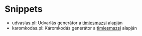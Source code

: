 # Snippets

- udvaslas.pl: Udvarlás generátor a [timiesmazsi](http://timiesmazsi.uw.hu/udvarlas.html) alapján
- karomkodas.pl: Káromkodás generátor a [timiesmazsi](http://timiesmazsi.uw.hu/karomkodas.html) alapján
